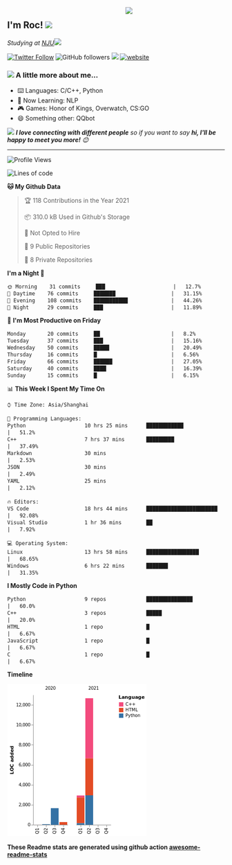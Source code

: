 <img align='right' src="https://media.giphy.com/media/M9gbBd9nbDrOTu1Mqx/giphy.gif" width="230">
<h2>I'm Roc! <img src="https://media.giphy.com/media/12oufCB0MyZ1Go/giphy.gif" width="50"></h2>
<p><em>Studying at <a href="http://www.nju.edu.cn">NJU</a><img src="https://media.giphy.com/media/WUlplcMpOCEmTGBtBW/giphy.gif" width="50"> 
</em></p>

[![Twitter Follow](https://img.shields.io/twitter/follow/Roc78862980?label=Follow)](https://twitter.com/intent/follow?screen_name=Roc78862980)
![GitHub followers](https://img.shields.io/github/followers/roc136?label=Follow&style=social)
![](https://visitor-badge.glitch.me/badge?page_id=Roc136.Roc136)
[![website](https://img.shields.io/badge/Website-46a2f1.svg?&style=flat-square&logo=Google-Chrome&logoColor=white&link=https://blog.roc136.top)](https://blog.roc136.top)
<!-- ![Waka Readme](https://github.com/anmol098/anmol098/workflows/Waka%20Readme/badge.svg) -->
<!-- [![Linkedin: anmol](https://img.shields.io/badge/-anmol-blue?style=flat-square&logo=Linkedin&logoColor=white&link=https://www.linkedin.com/in/anmol-p-singh/)](https://www.linkedin.com/in/anmol-p-singh/) -->

### <img src="https://media.giphy.com/media/VgCDAzcKvsR6OM0uWg/giphy.gif" width="50"> A little more about me...  

- ⌨️ Languages: C/C++, Python
- 🌱 Now Learning: NLP
- 🎮 Games: Honor of Kings, Overwatch, CS:GO
- 😄 Something other: QQbot

<img src="https://media.giphy.com/media/LnQjpWaON8nhr21vNW/giphy.gif" width="60"> <em><b>I love connecting with different people</b> so if you want to say <b>hi, I'll be happy to meet you more!</b> 😊</em>

---
<!--START_SECTION:waka-->
![Profile Views](http://img.shields.io/badge/Profile%20Views-26-blue)

![Lines of code](https://img.shields.io/badge/From%20Hello%20World%20I%27ve%20Written-17581%20lines%20of%20code-blue)

**🐱 My Github Data** 

> 🏆 118 Contributions in the Year 2021
 > 
> 📦 310.0 kB Used in Github's Storage 
 > 
> 🚫 Not Opted to Hire
 > 
> 📜 9 Public Repositories 
 > 
> 🔑 8 Private Repositories  
 > 
**I'm a Night 🦉** 

```text
🌞 Morning    31 commits     ███                      |   12.7% 
🌆 Daytime    76 commits     ███████                  |   31.15% 
🌃 Evening    108 commits    ███████████              |   44.26% 
🌙 Night      29 commits     ███                      |   11.89%

```
📅 **I'm Most Productive on Friday** 

```text
Monday       20 commits     ██                       |   8.2% 
Tuesday      37 commits     ███                      |   15.16% 
Wednesday    50 commits     █████                    |   20.49% 
Thursday     16 commits     █                        |   6.56% 
Friday       66 commits     ██████                   |   27.05% 
Saturday     40 commits     ████                     |   16.39% 
Sunday       15 commits     █                        |   6.15%

```


📊 **This Week I Spent My Time On** 

```text
⌚︎ Time Zone: Asia/Shanghai

💬 Programming Languages: 
Python                   10 hrs 25 mins      ████████████             |   51.2% 
C++                      7 hrs 37 mins       █████████                |   37.49% 
Markdown                 30 mins                                      |   2.53% 
JSON                     30 mins                                      |   2.49% 
YAML                     25 mins                                      |   2.12%

🔥 Editors: 
VS Code                  18 hrs 44 mins      ███████████████████████  |   92.08% 
Visual Studio            1 hr 36 mins        ██                       |   7.92%

💻 Operating System: 
Linux                    13 hrs 58 mins      █████████████████        |   68.65% 
Windows                  6 hrs 22 mins       ███████                  |   31.35%

```

**I Mostly Code in Python** 

```text
Python                   9 repos             ███████████████          |   60.0% 
C++                      3 repos             █████                    |   20.0% 
HTML                     1 repo              █                        |   6.67% 
JavaScript               1 repo              █                        |   6.67% 
C                        1 repo              █                        |   6.67%

```


**Timeline**

![Chart not found](https://raw.githubusercontent.com/Roc136/Roc136/master/charts/bar_graph.png) 


<!--END_SECTION:waka-->

**These Readme stats are generated using github action [awesome-readme-stats](https://github.com/Roc136/waka-readme-stats)**
